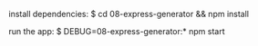   install dependencies:
     $ cd 08-express-generator && npm install

   run the app:
     $ DEBUG=08-express-generator:* npm start
